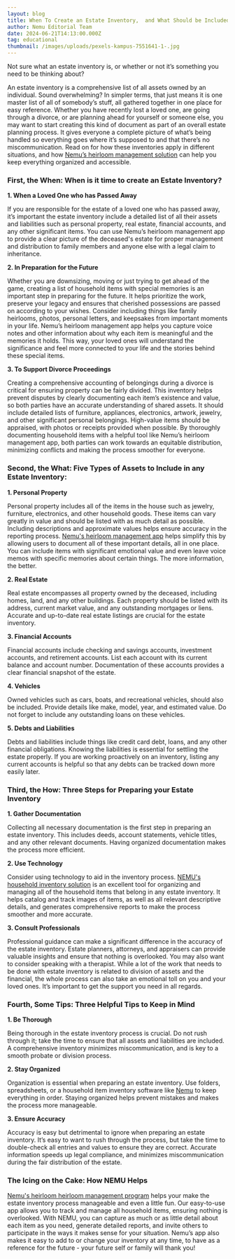 ```yaml
---
layout: blog
title: When To Create an Estate Inventory,  and What Should be Included
author: Nemu Editorial Team
date: 2024-06-21T14:13:00.000Z
tag: educational
thumbnail: /images/uploads/pexels-kampus-7551641-1-.jpg
---
```

Not sure what an estate inventory is, or whether or not it’s something you need to be thinking about?  

An estate inventory is a comprehensive list of all assets owned by an individual. Sound overwhelming? In simpler terms, that just means it is one master list of all of somebody’s stuff, all gathered together in one place for easy reference.  Whether you have recently lost a loved one, are going through a divorce, or are planning ahead for yourself or someone else, you may want to start creating this kind of document as part of an overall estate planning process. It gives everyone  a complete picture of what’s being handled so everything goes where it’s supposed to and that there’s no miscommunication. Read on for how these inventories apply in different situations, and how [Nemu’s heirloom management solution](https://www.mynemu.com/estate-management) can help you keep everything organized and accessible.

### **First, the When:  When is it time to create an Estate Inventory?**

**1. When a Loved One who has Passed Away**

If you are responsible for the estate of a loved one who has passed away, it’s important the estate inventory include a detailed list of all their assets and liabilities such as personal property, real estate, financial accounts, and any other significant items. You can use  Nemu’s heirloom management app to provide a clear picture of the deceased's estate for proper management and distribution to family members and anyone else with a legal claim to inheritance. 

**2. In Preparation for the Future**

Whether you are downsizing, moving or just trying to get ahead of the game, creating a list of household items with special memories is an important step in preparing for the future. It helps prioritize the work, preserve your legacy and ensures that cherished possessions are passed on according to your wishes. Consider including things like family heirlooms, photos, personal letters, and keepsakes from important moments in your life. Nemu’s heirloom management app helps you capture voice notes and other information about why each item is meaningful and the memories it holds. This way, your loved ones will understand the significance and feel more connected to your life and the stories behind these special items.

**3. To Support Divorce Proceedings**

Creating a comprehensive accounting of belongings during a divorce is critical for ensuring property can be fairly divided. This inventory helps prevent disputes by clearly documenting each item’s existence and value, so both parties have an accurate understanding of shared assets. It should include detailed lists of furniture, appliances, electronics, artwork, jewelry, and other significant personal belongings. High-value items should be appraised, with photos or receipts provided when possible. By thoroughly documenting household items with a helpful tool like  Nemu’s heirloom management app, both parties can work towards an equitable distribution, minimizing conflicts and making the process smoother for everyone.

### **Second, the What: Five Types of Assets to Include in any Estate Inventory:**

**1. Personal Property**

Personal property includes all of the items in the house such as jewelry, furniture, electronics, and other household goods. These items can vary greatly in value and should be listed with as much detail as possible. Including descriptions and approximate values helps ensure accuracy in the reporting process. [Nemu's heirloom management app](https://app.mynemu.com/onboarding) helps simplify this by allowing users to document all of these important details, all in one place. You can include items  with significant emotional value and even leave voice memos with specific memories about certain things. The more information, the better. 

**2. Real Estate**

Real estate encompasses all property owned by the deceased, including homes, land, and any other buildings. Each property should be listed with its address, current market value, and any outstanding mortgages or liens. Accurate and up-to-date real estate listings are crucial for the estate inventory.

**3. Financial Accounts**

Financial accounts include checking and savings accounts, investment accounts, and retirement accounts. List each account with its current balance and account number. Documentation of these accounts provides a clear financial snapshot of the estate.

**4. Vehicles**

Owned vehicles such as cars, boats, and recreational vehicles, should also be included. Provide details like make, model, year, and estimated value. Do not forget to include any outstanding loans on these vehicles.

**5. Debts and Liabilities**

Debts and liabilities include things like credit card debt, loans, and any other financial obligations. Knowing the liabilities is essential for settling the estate properly. If you are working proactively on an inventory, listing any current accounts is helpful so that any debts can be tracked down more easily later.

### **Third, the How: Three Steps for Preparing your Estate Inventory**

**1. Gather Documentation**

Collecting all necessary documentation is the first step in preparing an estate inventory. This includes deeds, account statements, vehicle titles, and any other relevant documents. Having organized documentation makes the process more efficient.

**2. Use Technology**

Consider using technology to aid in the inventory process. [NEMU's household inventory solution](https://www.mynemu.com/estate-management) is an excellent tool for organizing and managing all of the household items that belong in any estate inventory. It helps catalog and track images of items, as well as all relevant descriptive details, and generates comprehensive reports to make the process smoother and more accurate.

**3. Consult Professionals**

Professional guidance can make a significant difference in the accuracy of the estate inventory. Estate planners, attorneys, and appraisers can provide valuable insights and ensure that nothing is overlooked. You may also want to consider speaking with a therapist. While a lot of the work that needs to be done with estate inventory is related to division of assets and the financial, the whole process can also take an emotional toll on you and your loved ones. It’s important to get the support you need in all regards. 

### **Fourth, Some Tips: Three Helpful Tips to Keep in Mind**

**1. Be Thorough**

Being thorough in the estate inventory process is crucial. Do not rush through it; take the time to ensure that all assets and liabilities are included. A comprehensive inventory minimizes miscommunication, and is key to a smooth probate or division process.

**2. Stay Organized**

Organization is essential when preparing an estate inventory. Use folders, spreadsheets, or a household item inventory software like [Nemu](https://app.mynemu.com/) to keep everything in order. Staying organized helps prevent mistakes and makes the process more manageable.

**3. Ensure Accuracy**

Accuracy is easy but detrimental to ignore when preparing an estate inventory. It’s easy to want to rush through the process, but take the time to double-check all entries and values to ensure they are correct. Accurate information speeds up legal compliance, and minimizes miscommunication during the fair distribution of the estate.

### **The Icing on the Cake: How NEMU Helps**

[Nemu's heirloom heirloom management program](https://app.mynemu.com/onboarding) helps your make the estate inventory process manageable and even a little fun. Our easy-to-use app allows you to track and manage all household items, ensuring nothing is overlooked. With NEMU, you can capture as much or as little detail about each item as you need, generate detailed reports, and invite others to participate in the ways it makes sense for your situation. Nemu’s app also makes it easy to add to or change your inventory at any time, to have as a reference for the future - your future self or family will thank you!
